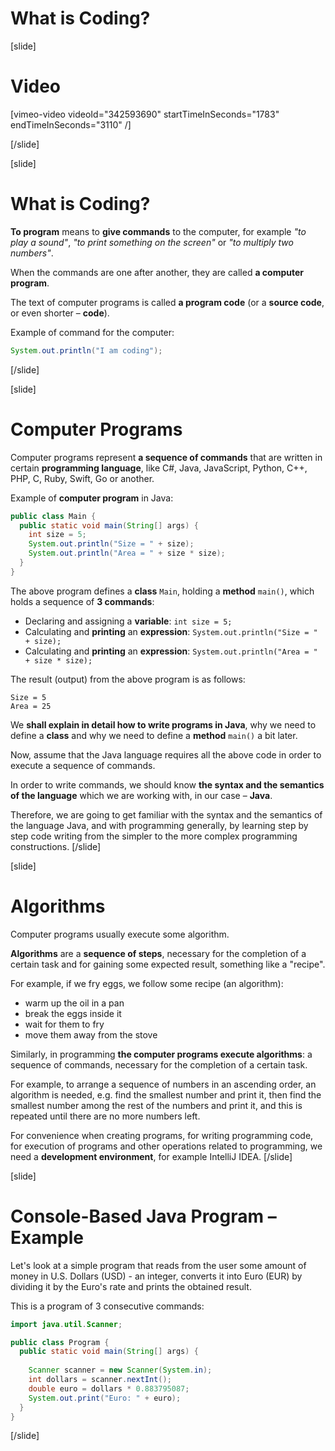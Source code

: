 # What is Coding?

[slide]
# Video
[vimeo-video videoId="342593690" startTimeInSeconds="1783" endTimeInSeconds="3110" /]

[/slide]

[slide]
# What is Coding?
**To program** means to **give commands** to the computer, for example *"to play a sound"*, *"to print something on the screen"* or *"to multiply two numbers"*. 

When the commands are one after another, they are called **a computer program**. 

The text of computer programs is called **a program code** (or a **source code**, or even shorter – **code**).

Example of command for the computer:
```java live
System.out.println("I am coding");
```
[/slide]

[slide]
# Computer Programs
Computer programs represent **a sequence of commands** that are written in certain **programming language**, like C#, Java, JavaScript, Python, C++, PHP, C, Ruby, Swift, Go or another.

Example of **computer program** in Java:
```java live no-template
public class Main {
  public static void main(String[] args) {
    int size = 5;
    System.out.println("Size = " + size);
    System.out.println("Area = " + size * size);
  }
}
```

The above program defines a **class** `Main`, holding a **method** `main()`, which holds a sequence of **3 commands**:
- Declaring and assigning a **variable**: `int size = 5;`
- Calculating and **printing** an **expression**: `System.out.println("Size = " + size);`
- Calculating and **printing** an **expression**: `System.out.println("Area = " + size * size);`

The result (output) from the above program is as follows:
```
Size = 5
Area = 25
```

We **shall explain in detail how to write programs in Java**, why we need to define a **class** and why we need to define a **method** `main()` a bit later. 

Now, assume that the Java language requires all the above code in order to execute a sequence of commands.

In order to write commands, we should know **the syntax and the semantics of the language** which we are working with, in our case – **Java**. 

Therefore, we are going to get familiar with the syntax and the semantics of the language Java, and with programming generally, by learning step by step code writing from the simpler to the more complex programming constructions.
[/slide]

[slide]
# Algorithms
Computer programs usually execute some algorithm. 

**Algorithms** are a **sequence of steps**, necessary for the completion of a certain task and for gaining some expected result, something like a "recipe".

For example, if we fry eggs, we follow some recipe (an algorithm): 
- warm up the oil in a pan
- break the eggs inside it
- wait for them to fry
- move them away from the stove

Similarly, in programming **the computer programs execute algorithms**: a sequence of commands, necessary for the completion of a certain task. 

For example, to arrange a sequence of numbers in an ascending order, an algorithm is needed, e.g. find the smallest number and print it, then find the smallest number among the rest of the numbers and print it, and this is repeated until there are no more numbers left.

For convenience when creating programs, for writing programming code, for execution of programs and other operations related to programming, we need a **development environment**, for example IntelliJ IDEA.
[/slide]

[slide]
# Console-Based Java Program – Example
Let's look at a simple program that reads from the user some amount of money in U.S. Dollars (USD) - an integer, converts it into Euro (EUR) by dividing it by the Euro's rate and prints the obtained result. 

This is a program of 3 consecutive commands:
```java
import java.util.Scanner;

public class Program {
  public static void main(String[] args) {
    
    Scanner scanner = new Scanner(System.in);
    int dollars = scanner.nextInt();
    double euro = dollars * 0.883795087;
    System.out.print("Euro: " + euro);
  }
}
```
[/slide]